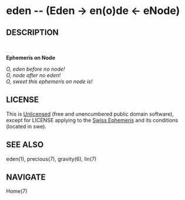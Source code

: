 eden -- (Eden -> en(o)de <- eNode)
==================================

DESCRIPTION
-----------

<BR/>

**Ephemeris on Node**

_O, eden before no node!_<br/>
_O, node after no eden!_<br/>
_O, sweet this ephemeris on node is!_<br/>


LICENSE
-------

This is [Unlicensed](http://unlicense.org) (free and unencumbered public domain software), except for LICENSE applying to the [Swiss Ephemeris](http://www.astro.com/swisseph) and its conditions (located in swe).


SEE ALSO
--------

eden(1), precious(7), gravity(6), lin(7)


NAVIGATE
--------

Home(7)

